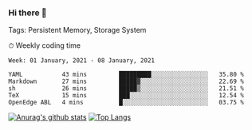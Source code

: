### Hi there 👋

Tags: Persistent Memory, Storage System

<!--

[![Anurag's github stats](https://github-readme-stats.vercel.app/api?username=wwyf)](https://github.com/anuraghazra/github-readme-stats)

[![Anurag's github stats](https://github-readme-stats.vercel.app/api?username=wwyf&count_private=true)](https://github.com/anuraghazra/github-readme-stats)


[![Top Langs](https://github-readme-stats.vercel.app/api/top-langs/?username=wwyf&count_private=true&&hide=jupyter%20notebook,html)](https://github.com/anuraghazra/github-readme-stats)



-->


⏱ Weekly coding time

<!--START_SECTION:waka-->
```text
Week: 01 January, 2021 - 08 January, 2021

YAML           43 mins         █████████░░░░░░░░░░░░░░░░   35.80 % 
Markdown       27 mins         █████▓░░░░░░░░░░░░░░░░░░░   22.69 % 
sh             26 mins         █████▒░░░░░░░░░░░░░░░░░░░   21.51 % 
TeX            15 mins         ███░░░░░░░░░░░░░░░░░░░░░░   12.54 % 
OpenEdge ABL   4 mins          █░░░░░░░░░░░░░░░░░░░░░░░░   03.75 % 
```
<!--END_SECTION:waka-->



[![Anurag's github stats](https://github-readme-stats.vercel.app/api?username=wwyf&count_private=true&show_icons=true&hide_border=true)](https://github.com/anuraghazra/github-readme-stats) [![Top Langs](https://github-readme-stats.vercel.app/api/top-langs/?username=wwyf&count_private=true&hide=jupyter%20notebook,html&langs_count=10&layout=compact&hide_border=true)](https://github.com/anuraghazra/github-readme-stats)

<!--

[![willianrod's wakatime stats](https://github-readme-stats.vercel.app/api/wakatime?username=wwyf)](https://github.com/anuraghazra/github-readme-stats)


-->
